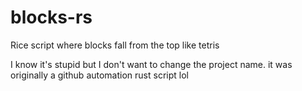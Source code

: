 # blocks-rs
Rice script where blocks fall from the top like tetris

I know it's stupid but I don't want to change the project name. it was originally a github automation rust script lol
